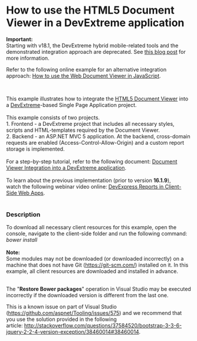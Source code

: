 # How to use the HTML5 Document Viewer in a DevExtreme application

<strong>Important:</strong>&nbsp;<br>Starting with v18.1, the DevExtreme hybrid mobile-related tools and the demonstrated integration approach are deprecated. See <a href="https://community.devexpress.com/blogs/aspnet/archive/2018/02/26/devextreme-hybrid-mobile-tools-deprecation-in-v18-1.aspx">this blog post</a> for more information.<br>
<p>Refer to the following online example for an alternative integration approach: <a href="https://github.com/DevExpress-Examples/how-to-use-the-web-document-viewer-in-javascript-t561226">How to use the Web Document Viewer in JavaScript</a>.</p>
<br>

<p>This example illustrates how to integrate the <a href="https://documentation.devexpress.com/#XtraReports/CustomDocument17738">HTML5 Document Viewer</a> into a <a href="http://js.devexpress.com/">DevExtreme</a>-based Single Page Application project.<br> <br>This example consists of two projects.<br>1. Frontend - a DevExtreme project that includes all necessary styles, scripts and HTML-templates required by the Document Viewer.<br>2. Backend - an ASP.NET MVC 5 application. At the backend, cross-domain requests are enabled (Access-Control-Allow-Origin) and a custom report storage is implemented.<br><br>For a step-by-step tutorial, refer to the following document: <a href="https://documentation.devexpress.com/XtraReports/119331/Creating-End-User-Reporting-Applications/Web-Reporting/Using-Reporting-Controls-in-JS/Document-Viewer-Integration-into-a-DevExtreme-application">Document Viewer Integration into a DevExtreme application</a>.<br><br>To learn about the previous implementation (prior to version <strong>16.1.9</strong>), watch the following webinar video online: <a href="https://www.youtube.com/watch?v=ltXkBXFr0M4">DevExpress Reports in Client-Side Web Apps</a>.<br><br></p>


<h3>Description</h3>

To download all necessary client resources for this example, open the console,&nbsp;navigate to the client-side folder and run the following command:<br><em>bower install</em><br><br><strong>Note:</strong>&nbsp;<br>Some modules may not be downloaded (or downloaded incorrectly) on a machine that does not have Git (<a href="https://git-scm.com/">https://git-scm.com/</a>) installed on it. In this example, all client resources are downloaded and installed in advance.<br><br>
<p>The "<strong>Restore Bower packages</strong>" operation in Visual Studio may be executed incorrectly if the downloaded version is different from the last one.</p>
<p>This is a known issue on part of Visual Studio (<a href="https://github.com/aspnet/Tooling/issues/575">https://github.com/aspnet/Tooling/issues/575</a>) and we recommend that you use the solution provided in the following article:&nbsp;<a href="http://stackoverflow.com/questions/37584520/bootstrap-3-3-6-jquery-2-2-4-version-exception/38460014#38460014">http://stackoverflow.com/questions/37584520/bootstrap-3-3-6-jquery-2-2-4-version-exception/38460014#38460014</a>.</p>

<br/>


